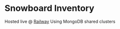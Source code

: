 # Snowboard Inventory

Hosted live @ [Railway](inventory-production-6325.up.railway.app)
Using MongoDB shared clusters